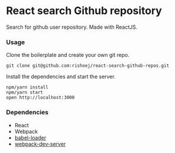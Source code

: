 React search Github repository
=====================
Search for github user repository. Made with ReactJS.

### Usage

Clone the boilerplate and create your own git repo.

```
git clone git@github.com:rishoej/react-search-github-repos.git
```

Install the dependencies and start the server.

```
npm/yarn install
npm/yarn start
open http://localhost:3000
```

### Dependencies

* React
* Webpack
* [babel-loader](https://github.com/babel/babel-loader)
* [webpack-dev-server](https://github.com/webpack/webpack-dev-server)
